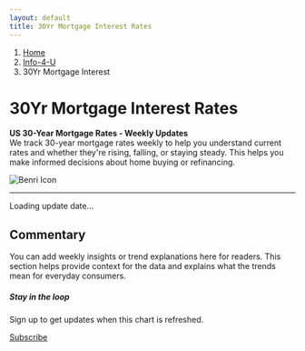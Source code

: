 ```yaml
---
layout: default
title: 30Yr Mortgage Interest Rates
---
```

<main>
  <div class="container py-5">
        <!-- Breadcrumb Navigation -->
    <nav aria-label="breadcrumb">
      <ol class="breadcrumb">
        <li class="breadcrumb-item"><a href="/">Home</a></li>
        <li class="breadcrumb-item"><a href="/info">Info-4-U</a></li>
        <li class="breadcrumb-item active" aria-current="page">30Yr Mortgage Interest</li>
      </ol>
    </nav>
    <!-- Intro Row with Icon -->
    <div class="row align-items-center mb-4">
      <div class="col-md-8">
        <h1>30Yr Mortgage Interest Rates</h1>
        <p class="fs-5">
          <b>US 30-Year Mortgage Rates - Weekly Updates</b><br>
          We track 30-year mortgage rates weekly to help you understand current rates and whether they're rising, falling, or staying steady. This helps you make informed decisions about home buying or refinancing.
        </p>
      </div>
      <div class="col-md-4 text-center">
        <!-- Large Bootstrap Icon -->
       <img src="/benri/benri_icon.png" alt="Benri Icon" class="img-fluid" style="max-width: 150px; height: auto;">
      </div>
    </div>
    <hr class="col-3 col-md-2 mb-5">    
    <!-- Chart Section -->
    <div class="row g-5">
      <div class="col-12">
        <div class="card shadow-sm mb-3">
          <div class="card-body">
            <canvas id="bareChart" height="140"></canvas>
          </div>
        </div>
        <p id="last-updated" class="text-center small text-muted">Loading update date…</p>
      </div>
    </div>    
    <!-- Commentary Section -->
    <div class="row g-5 mt-2">
      <div class="col-md-6">
        <h2>Commentary</h2>
        <p>You can add weekly insights or trend explanations here for readers. This section helps provide context for the data and explains what the trends mean for everyday consumers.</p>
      </div>
      <div class="col-md-6">
        <div class="card bg-light border-0">
          <div class="card-body text-center">
            <h5 class="card-title">Stay in the loop</h5>
            <p class="card-text">Sign up to get updates when this chart is refreshed.</p>
            <a href="#" class="btn btn-primary">Subscribe</a>
          </div>
        </div>
      </div>
    </div>
  </div>
</main>
<!-- Chart.js & data loader -->
<script src="https://cdn.jsdelivr.net/npm/chart.js"></script>
<script>
  const SHEET_URL = 'https://docs.google.com/spreadsheets/d/e/2PACX-1vT5nPX2me4c9zl6MoS8lCPC1cirRMbTfU-hnAWhSX---JNatc5eEkPQPO0IYJouhmDueskUa_sX5ssa/pub?gid=1263993722&single=true&output=csv';
  fetch(SHEET_URL)
    .then(response => response.text())
    .then(csv => {
      const rows = csv.trim().split('\n').slice(1);
      const labels = [];
      const values = [];
      rows.forEach(row => {
        const [date, value] = row.split(',');
        labels.push(date);
        values.push(parseFloat(value));
      });
      document.getElementById("last-updated").textContent = `Last updated: ${labels[labels.length - 1]}`;
      const ctx = document.getElementById('bareChart').getContext('2d');
      new Chart(ctx, {
        type: 'line',
        data: {
          labels: labels,
          datasets: [{
            label: 'Bare Necessities Index',
            data: values,
            borderColor: '#0d6efd',
            backgroundColor: 'rgba(13, 110, 253, 0.1)',
            borderWidth: 2,
            pointRadius: 2,
            fill: true,
            tension: 0.3
          }]
        },
        options: {
          responsive: true,
          scales: {
            y: {
              beginAtZero: false,
              suggestedMin: Math.min(...values) - 2,
              title: {
                display: true,
                text: 'Index (Jan 2020 = 100)'
              }
            },
            x: {
              title: {
                display: true,
                text: 'Date'
              }
            }
          },
          plugins: {
            legend: { display: false },
            tooltip: {
              callbacks: {
                label: context => `${context.parsed.y.toFixed(1)}`
              }
            }
          }
        }
      });
    })
    .catch(err => {
      document.getElementById("last-updated").textContent = "Error loading data.";
      console.error('Error fetching sheet:', err);
    });
</script>
